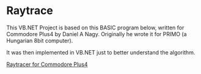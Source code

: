 # Raytrace

This VB.NET Project is based on this BASIC program below, written for Commodore Plus4 by Daniel A Nagy. 
Originally he wrote it for PRIMO (a Hungarian 8bit computer).

It was then implemented in VB.NET just to better understand the algorithm.

[Raytracer for Commodore Plus4](raytrace.bas)
